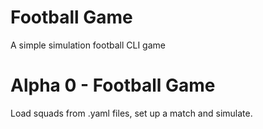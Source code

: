 # Football Game

A simple simulation football CLI game 

# Alpha 0 - Football Game

Load squads from .yaml files, set up a match and simulate.